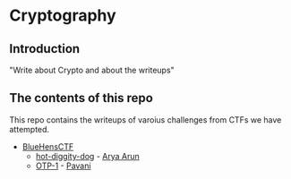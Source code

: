 # Cryptography

## Introduction

"Write about Crypto and about the writeups"

## The contents of this repo 

This repo contains the writeups of varoius challenges from CTFs we have attempted.

- [BlueHensCTF](https://ctftime.org/event/1298)
    - [hot-diggity-dog](../BlueHensCTF/hot-diggity-dog/) - [Arya Arun](https://twitter.com/aryaarun_)
    - [OTP-1](../BlueHensCTF/OTP-1/) - [Pavani](https://twitter.com/Paavani15793872)






